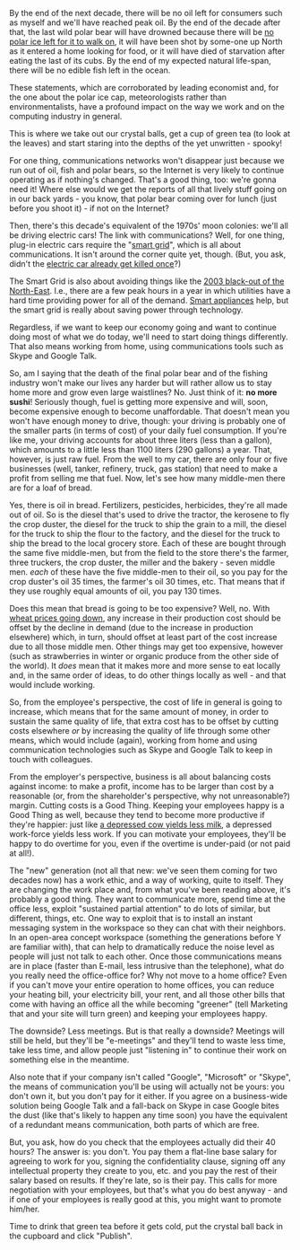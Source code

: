 By the end of the next decade, there will be no oil left for consumers such as myself and we'll have reached peak oil.
By the end of the decade after that, the last wild polar bear will have drowned because there will be [no polar ice left for it to walk on](https://web.archive.org/web/20091202152216/http://arctic.atmos.uiuc.edu/cryosphere/), it will have been shot by some-one up North as it entered a home looking for food, or it will have died of starvation after eating the last of its cubs.
By the end of my expected natural life-span, there will be no edible fish left in the ocean.

These statements, which are corroborated by leading economist and, for the one about the polar ice cap, meteorologists rather than environmentalists, have a profound impact on the way we work and on the computing industry in general.

<!--more-->

This is where we take out our crystal balls, get a cup of green tea (to look at the leaves) and start staring into the depths of the yet unwritten - spooky!

For one thing, communications networks won't disappear just because we run out of oil, fish and polar bears, so the Internet is very likely to continue operating as if nothing's changed. That's a good thing, too: we're gonna need it! Where else would we get the reports of all that lively stuff going on in our back yards - you know, that polar bear coming over for lunch (just before you shoot it) - if not on the Internet?

Then, there's this decade's equivalent of the 1970s' moon colonies: we'll all be driving electric cars! The link with communications? Well, for one thing, plug-in electric cars require the "[smart grid](http://en.wikipedia.org/wiki/Smart_grid)", which is all about communications. It isn't around the corner quite yet, though. (But, you ask, didn't the [electric car already get killed once](http://www.sonyclassics.com/whokilledtheelectriccar/)?)

The Smart Grid is also about avoiding things like the [2003 black-out of the North-East](http://en.wikipedia.org/wiki/Northeast_Blackout_of_2003). I.e., there are a few peak hours in a year in which utilities have a hard time providing power for all of the demand. [Smart appliances](http://www.msnbc.msn.com/id/21760974/) help, but the smart grid is really about saving power through technology.

Regardless, if we want to keep our economy going and want to continue doing most of what we do today, we'll need to start doing things differently. That also means working from home, using communications tools such as Skype and Google Talk.

So, am I saying that the death of the final polar bear and of the fishing industry won't make our lives any harder but will rather allow us to stay home more and grow even large waistlines? No. Just think of it: **no more sushi**! Seriously though, fuel is getting more expensive and will, soon, become expensive enough to become unaffordable. That doesn't mean you won't have enough money to drive, though: your driving is probably one of the smaller parts (in terms of cost) of your daily fuel consumption. If you're like me, your driving accounts for about three liters (less than a gallon), which amounts to a little less than 1100 liters (290 gallons) a year. That, however, is just raw fuel. From the well to my car, there are only four or five businesses (well, tanker, refinery, truck, gas station) that need to make a profit from selling me that fuel. Now, let's see how many middle-men there are for a loaf of bread.

Yes, there is oil in bread. Fertilizers, pesticides, herbicides, they're all made out of oil. So is the diesel that's used to drive the tractor, the kerosene to fly the crop duster, the diesel for the truck to ship the grain to a mill, the diesel for the truck to ship the flour to the factory, and the diesel for the truck to ship the bread to the local grocery store. Each of these are bought through the same five middle-men, but from the field to the store there's the farmer, three truckers, the crop duster, the miller and the bakery - seven middle men. _each_ of these have the five middle-men to their oil, so you pay for the crop duster's oil 35 times, the farmer's oil 30 times, etc. That means that if they use roughly equal amounts of oil, you pay 130 times.

Does this mean that bread is going to be too expensive? Well, no. With [wheat prices going down](http://wheatwise.blogspot.com/), any increase in their production cost should be offset by the decline in demand (due to the increase in production elsewhere) which, in turn, should offset at least part of the cost increase due to all those middle men. Other things may get too expensive, however (such as strawberries in winter or organic produce from the other side of the world). It _does_ mean that it makes more and more sense to eat locally and, in the same order of ideas, to do other things locally as well - and that would include working.

So, from the employee's perspective, the cost of life in general is going to increase, which means that for the same amount of money, in order to sustain the same quality of life, that extra cost has to be offset by cutting costs elsewhere _or_ by increasing the quality of life through some other means, which would include (again), working from home and using communication technologies such as Skype and Google Talk to keep in touch with colleagues.

From the employer's perspective, business is all about balancing costs against income: to make a profit, income has to be larger than cost by a reasonable (or, from the shareholder's perspective, why not unreasonable?) margin. Cutting costs is a Good Thing. Keeping your employees happy is a Good Thing as well, because they tend to become more productive if they're happier: just like [a depressed cow yields less milk](http://web.archive.org/web/20101019122430/http://tw3a.siuc.edu/434factr.htm), a depressed work-force yields less work. If you can motivate your employees, they'll be happy to do overtime for you, even if the overtime is under-paid (or not paid at all!).

The "new" generation (not all that new: we've seen them coming for two decades now) has a work ethic, and a way of working, quite to itself. They are changing the work place and, from what you've been reading above, it's probably a good thing. They want to communicate more, spend time at the office less, exploit "sustained partial attention" to do lots of similar, but different, things, etc. One way to exploit that is to install an instant messaging system in the workspace so they can chat with their neighbors. In an open-area concept workspace (something the generations before Y are familiar with), that can help to dramatically reduce the noise level as people will just not talk to each other. Once those communications means are in place (faster than E-mail, less intrusive than the telephone), what do you really need the office-office for? Why not move to a home office? Even if you can't move your entire operation to home offices, you can reduce your heating bill, your electricity bill, your rent, and all those other bills that come with having an office all the while becoming "greener" (tell Marketing that and your site will turn green) and keeping your employees happy.

The downside? Less meetings. But is that really a downside? Meetings will still be held, but they'll be "e-meetings" and they'll tend to waste less time, take less time, and allow people just "listening in" to continue their work on something else in the meantime.

Also note that if your company isn't called "Google", "Microsoft" or "Skype", the means of communication you'll be using will actually not be yours: you don't own it, but you don't pay for it either. If you agree on a business-wide solution being Google Talk and a fall-back on Skype in case Google bites the dust (like that's likely to happen any time soon) you have the equivalent of a redundant means communication, both parts of which are free.

But, you ask, how do you check that the employees actually did their 40 hours? The answer is: you don't. You pay them a flat-line base salary for agreeing to work for you, signing the confidentiality clause, signing off any intellectual property they create to you, etc. and you pay the rest of their salary based on results. If they're late, so is their pay. This calls for more negotiation with your employees, but that's what you do best anyway - and if one of your employees is really good at this, you might want to promote him/her.

Time to drink that green tea before it gets cold, put the crystal ball back in the cupboard and click "Publish".